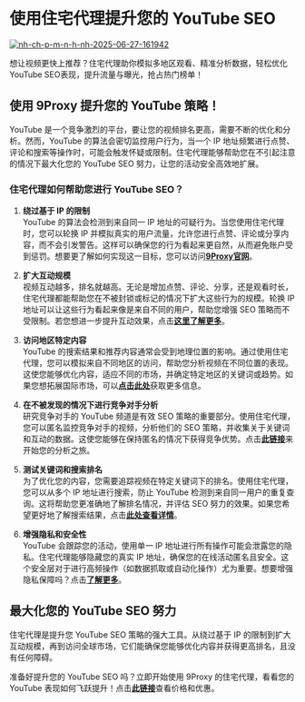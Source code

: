# 使用住宅代理提升您的 YouTube SEO

<a href='https://postimages.org/' target='_blank'><img src='https://i.postimg.cc/dVz73XYy/nh-ch-p-m-n-h-nh-2025-06-27-161942.png' border='0' alt='nh-ch-p-m-n-h-nh-2025-06-27-161942'/></a>

想让视频更快上推荐？住宅代理助你模拟多地区观看、精准分析数据，轻松优化YouTube SEO表现，提升流量与曝光，抢占热门榜单！

## 使用 9Proxy 提升您的 YouTube 策略！

YouTube 是一个竞争激烈的平台，要让您的视频排名更高，需要不断的优化和分析。然而，YouTube 的算法会密切监控用户行为，当一个 IP 地址频繁进行点赞、评论和搜索等操作时，可能会触发怀疑或限制。住宅代理能够帮助您在不引起注意的情况下最大化您的 YouTube SEO 努力，让您的活动安全高效地扩展。

### 住宅代理如何帮助您进行 YouTube SEO？

1. **绕过基于 IP 的限制**  
YouTube 的算法会检测到来自同一 IP 地址的可疑行为。当您使用住宅代理时，您可以轮换 IP 并模拟真实的用户流量，允许您进行点赞、评论或分享内容，而不会引发警告。这样可以确保您的行为看起来更自然，从而避免账户受到惩罚。想要更了解如何实现这一目标，您可以访问[**9Proxy官网**](https://the9proxy.short.gy/github-homepage-lucas888)。

2. **扩大互动规模**  
视频互动越多，排名就越高。无论是增加点赞、评论、分享，还是观看时长，住宅代理都能帮助您在不被封锁或标记的情况下扩大这些行为的规模。轮换 IP 地址可以让这些行为看起来像是来自不同的用户，帮助您增强 SEO 策略而不受限制。若您想进一步提升互动效果，点击[**这里了解更多**](https://the9proxy.short.gy/github-homepage-lucas888)。

3. **访问地区特定内容**  
YouTube 的搜索结果和推荐内容通常会受到地理位置的影响。通过使用住宅代理，您可以模拟来自不同地区的访问，帮助您分析视频在不同位置的表现。这使您能够优化内容，适应不同的市场，并确定特定地区的关键词或趋势。如果您想拓展国际市场，可以[**点击此处**](https://the9proxy.short.gy/github-homepage-lucas888)获取更多信息。

4. **在不被发现的情况下进行竞争对手分析**  
研究竞争对手的 YouTube 频道是有效 SEO 策略的重要部分。使用住宅代理，您可以匿名监控竞争对手的视频，分析他们的 SEO 策略，并收集关于关键词和互动的数据。这使您能够在保持匿名的情况下获得竞争优势。点击[**此链接**](https://the9proxy.short.gy/github-homepage-lucas888)来开始您的分析之旅。

5. **测试关键词和搜索排名**  
为了优化您的内容，您需要追踪视频在特定关键词下的排名。使用住宅代理，您可以从多个 IP 地址进行搜索，防止 YouTube 检测到来自同一用户的重复查询。这将帮助您更准确地了解排名情况，并评估 SEO 努力的效果。如果您希望更好地了解搜索结果，点击[**此处查看详情**](https://the9proxy.short.gy/github-pricing-lucas888)。

6. **增强隐私和安全性**  
YouTube 会跟踪您的活动，使用单一 IP 地址进行所有操作可能会泄露您的隐私。住宅代理能够隐藏您的真实 IP 地址，确保您的在线活动匿名且安全。这个安全层对于进行高频操作（如数据抓取或自动化操作）尤为重要。想要增强隐私保障吗？点击[**了解更多**](https://the9proxy.short.gy/github-homepage-lucas888)。

## 最大化您的 YouTube SEO 努力

住宅代理是提升您 YouTube SEO 策略的强大工具。从绕过基于 IP 的限制到扩大互动规模，再到访问全球市场，它们能确保您能够优化内容并获得更高排名，且没有任何障碍。

准备好提升您的 YouTube SEO 吗？立即开始使用 9Proxy 的住宅代理，看看您的 YouTube 表现如何飞跃提升！点击[**此链接**](https://the9proxy.short.gy/github-pricing-lucas888)查看价格和优惠。


